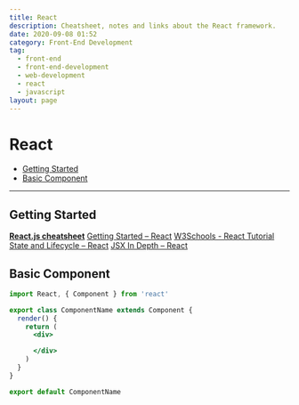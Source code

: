 ```yaml
---
title: React
description: Cheatsheet, notes and links about the React framework.
date: 2020-09-08 01:52
category: Front-End Development
tag:
  - front-end
  - front-end-development
  - web-development
  - react
  - javascript
layout: page
---
```


# React

- [Getting Started](#getting-started)
- [Basic Component](#basic-component)

- - -

## Getting Started

**[React.js cheatsheet](https://devhints.io/react)**
[Getting Started – React](https://reactjs.org/docs/getting-started.html)
[W3Schools - React Tutorial](https://www.w3schools.com/react/default.asp)
[State and Lifecycle – React](https://reactjs.org/docs/state-and-lifecycle.html)
[JSX In Depth – React](https://reactjs.org/docs/jsx-in-depth.html)

## Basic Component

```jsx
import React, { Component } from 'react'

export class ComponentName extends Component {
  render() {
    return (
      <div>

      </div>
    )
  }
}

export default ComponentName
```
